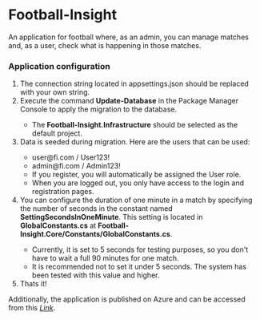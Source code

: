 <h1>Football-Insight</h1>
<p>An application for football where, as an admin, you can manage matches and, as a user, check what is happening in those matches.</p>
<h3>Application configuration</h3>
<ol>
  <li>The connection string located in appsettings.json should be replaced with your own string.</li>
  <li>Execute the command <strong>Update-Database</strong> in the Package Manager Console to apply the migration to the database.</li>
  <ul>
    <li>The <strong>Football-Insight.Infrastructure</strong> should be selected as the default project.</li>
  </ul>
  <li>Data is seeded during migration. Here are the users that can be used:</li>
  <ul>
    <li>user@fi.com / User123!</li>
    <li>admin@fi.com / Admin123!</li>
    <li>If you register, you will automatically be assigned the User role.</li>
    <li>When you are logged out, you only have access to the login and registration pages.</li>
  </ul>
  <li>You can configure the duration of one minute in a match by specifying the number of seconds in the constant named <strong>SettingSecondsInOneMinute</strong>. This setting is located in <strong>GlobalConstants.cs</strong> at <strong>Football-Insight.Core/Constants/GlobalConstants.cs</strong>.</li>
  <ul>
    <li>Currently, it is set to 5 seconds for testing purposes, so you don't have to wait a full 90 minutes for one match.</li>
    <li>It is recommended not to set it under 5 seconds. The system has been tested with this value and higher.</li>
  </ul>
  <li>Thats it!</li>
</ol>

Additionally, the application is published on Azure and can be accessed from this *[Link](https://footballinsight20240416202033.azurewebsites.net)*.
